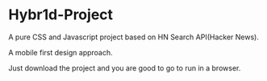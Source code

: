 # Hybr1d-Project

A pure CSS and Javascript project based on HN Search API(Hacker News).

A mobile first design approach.

Just download the project and you are good to go to run in a browser.
